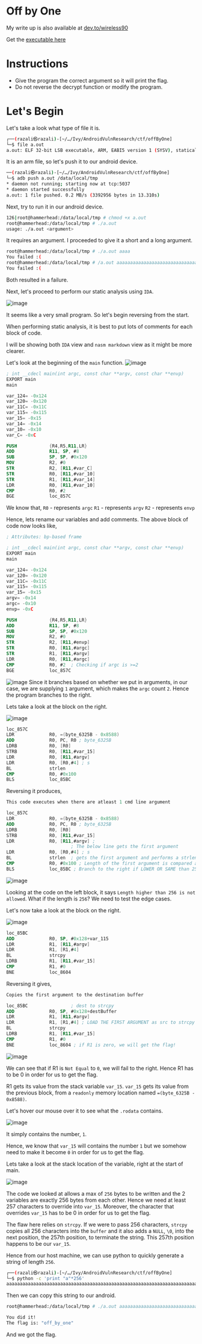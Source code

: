 # Off by One

My write up is also available at [dev.to/wireless90](https://dev.to/wireless90/off-by-one-android-internals-ctf-ex8-3ihe)

Get the [executable here](https://github.com/wireless90/AndroidInternalsCTF/tree/main/One%20By%20One)

# Instructions

- Give the program the correct argument so it will print the flag. 
- Do not reverse the decrypt function or modify the program.


# Let's Begin

Let's take a look what type of file it is.

```sh
┌──(razali㉿razali)-[~/…/Ivy/AndroidVulnResearch/ctf/offByOne]
└─$ file a.out
a.out: ELF 32-bit LSB executable, ARM, EABI5 version 1 (SYSV), statically linked, with debug_info, not stripped
```

It is an arm file, so let's push it to our android device.

```sh
──(razali㉿razali)-[~/…/Ivy/AndroidVulnResearch/ctf/offByOne]
└─$ adb push a.out /data/local/tmp
* daemon not running; starting now at tcp:5037
* daemon started successfully
a.out: 1 file pushed. 0.2 MB/s (3392956 bytes in 13.310s)

```

Next, try to run it in our android device.

```sh
126|root@hammerhead:/data/local/tmp # chmod +x a.out
root@hammerhead:/data/local/tmp # ./a.out
usage: ./a.out <argument>
```

It requires an argument. I proceeded to give it a short and a long argument.

```sh
root@hammerhead:/data/local/tmp # ./a.out aaaa
You failed :(
root@hammerhead:/data/local/tmp # /a.out aaaaaaaaaaaaaaaaaaaaaaaaaaaaaaaaaaaaaaaaaa                             
You failed :(

```

Both resulted in a failure.

Next, let's proceed to perform our static analysis using `IDA`.

![image](https://dev-to-uploads.s3.amazonaws.com/uploads/articles/b8l09eft80t16l3hk4si.png)
 
It seems like a very small program. So let's begin reversing from the start.

When performing static analysis, it is best to put lots of comments for each block of code.

I will be showing both `IDA` view and `nasm markdown` view as it might be more clearer.

Let's look at the beginning of the `main` function.
![image](https://dev-to-uploads.s3.amazonaws.com/uploads/articles/4dat0yq4h2ch0m8zfrqi.png)


```nasm
; int __cdecl main(int argc, const char **argv, const char **envp)
EXPORT main
main

var_124= -0x124
var_120= -0x120
var_11C= -0x11C
var_115= -0x115
var_15= -0x15
var_14= -0x14
var_10= -0x10
var_C= -0xC

PUSH            {R4,R5,R11,LR}
ADD             R11, SP, #8
SUB             SP, SP, #0x120
MOV             R2, #0
STR             R2, [R11,#var_C]
STR             R0, [R11,#var_10]
STR             R1, [R11,#var_14]
LDR             R0, [R11,#var_10]
CMP             R0, #2
BGE             loc_857C
```
 
We know that,
`R0` - represents `argc`
`R1` - represents `argv`
`R2` - represents `envp`

Hence, lets rename our variables and add comments. The above block of code now looks like,

```nasm
; Attributes: bp-based frame

; int __cdecl main(int argc, const char **argv, const char **envp)
EXPORT main
main

var_124= -0x124
var_120= -0x120
var_11C= -0x11C
var_115= -0x115
var_15= -0x15
argv= -0x14
argc= -0x10
envp= -0xC

PUSH            {R4,R5,R11,LR}
ADD             R11, SP, #8
SUB             SP, SP, #0x120
MOV             R2, #0
STR             R2, [R11,#envp]
STR             R0, [R11,#argc]
STR             R1, [R11,#argv]
LDR             R0, [R11,#argc]
CMP             R0, #2  ; Checking if argc is >=2
BGE             loc_857C
```

![image](https://dev-to-uploads.s3.amazonaws.com/uploads/articles/hyz14kpdnwqcmi97zk4v.png)
Since it branches based on whether we put in arguments, in our case, we are supplying `1` argument, which makes the `argc` count `2`. Hence the program branches to the right.

Lets take a look at the block on the right.

![image](https://dev-to-uploads.s3.amazonaws.com/uploads/articles/3objga8g68qxajek6s2d.png)

```nasm
loc_857C
LDR             R0, =(byte_6325B - 0x8588)
ADD             R0, PC, R0 ; byte_6325B
LDRB            R0, [R0]
STRB            R0, [R11,#var_15]
LDR             R0, [R11,#argv]
LDR             R0, [R0,#4] ; s
BL              strlen
CMP             R0, #0x100
BLS             loc_85BC
``` 

Reversing it produces, 
```nasm
This code executes when there are atleast 1 cmd line argument

loc_857C
LDR             R0, =(byte_6325B - 0x8588)
ADD             R0, PC, R0 ; byte_6325B
LDRB            R0, [R0]
STRB            R0, [R11,#var_15]
LDR             R0, [R11,#argv] ;
                        ; The below line gets the first argument
LDR             R0, [R0,#4] ; s
BL              strlen  ; gets the first argument and performs a strlen on it
CMP             R0, #0x100 ; Length of the first argument is compared against 256
BLS             loc_85BC ; Branch to the right if LOWER OR SAME than 256
```

![image](https://dev-to-uploads.s3.amazonaws.com/uploads/articles/ns67c70ojetsvoiifib9.png)

Looking at the code on the left block, it says `Length higher than 256 is not allowed`. What if the length is `256`? We need to test the edge cases.

Let's now take a look at the block on the right.

![image](https://dev-to-uploads.s3.amazonaws.com/uploads/articles/a9hxavlwkixz7k5fn55p.png)

```nasm
loc_85BC
ADD             R0, SP, #0x128+var_115
LDR             R1, [R11,#argv]
LDR             R1, [R1,#4]
BL              strcpy
LDRB            R1, [R11,#var_15]
CMP             R1, #0
BNE             loc_8604
``` 

Reversing it gives,

```nasm
Copies the first argument to the destination buffer

loc_85BC                ; dest to strcpy
ADD             R0, SP, #0x128+destBuffer
LDR             R1, [R11,#argv]
LDR             R1, [R1,#4] ; LOAD THE FIRST ARGUMENT as src to strcpy
BL              strcpy
LDRB            R1, [R11,#var_15]
CMP             R1, #0
BNE             loc_8604 ; if R1 is zero, we will get the flag!
```
![image](https://dev-to-uploads.s3.amazonaws.com/uploads/articles/r9i06gwwlr10ozsfmgqr.png)
 
We can see that if R1 is `Not Equal` to `0`, we will fail to the right. Hence R1 has to be 0 in order for us to get the flag.

R1 gets its value from the stack variable `var_15`.
`var_15` gets its value from the previous block, from a `readonly` memory location named `=(byte_6325B - 0x8588)`. 

Let's hover our mouse over it to see what the `.rodata` contains.

![image](https://dev-to-uploads.s3.amazonaws.com/uploads/articles/9qfduag8ydetrucwwv2n.png)
 
It simply contains the number, `1`.

Hence, we know that `var_15` will contains the number `1` but we somehow need to make it become `0` in order for us to get the flag.

Lets take a look at the stack location of the variable, right at the start of main.

![image](https://dev-to-uploads.s3.amazonaws.com/uploads/articles/ijcmt431dwdzzmc91nej.png)

The code we looked at allows a max of `256` bytes to be written and the 2 variables are exactly 256 bytes from each other. Hence we need at least 257 characters to override into `var_15`. Moreover, the character that overrides `var_15` has to be 0 in order for us to get the flag.

The flaw here relies on `strcpy`. If we were to pass 256 characters, `strcpy` copies all 256 characters into the `buffer` and it also adds a `NULL`, `\0`, into the next position, the 257th position, to terminate the string. This 257th position happens to be our `var_15`.

Hence from our host machine, we can use python to quickly generate a string of length `256`.

```sh
┌──(razali㉿razali)-[~/…/Ivy/AndroidVulnResearch/ctf/offByOne]
└─$ python -c 'print "a"*256'                            
aaaaaaaaaaaaaaaaaaaaaaaaaaaaaaaaaaaaaaaaaaaaaaaaaaaaaaaaaaaaaaaaaaaaaaaaaaaaaaaaaaaaaaaaaaaaaaaaaaaaaaaaaaaaaaaaaaaaaaaaaaaaaaaaaaaaaaaaaaaaaaaaaaaaaaaaaaaaaaaaaaaaaaaaaaaaaaaaaaaaaaaaaaaaaaaaaaaaaaaaaaaaaaaaaaaaaaaaaaaaaaaaaaaaaaaaaaaaaaaaaaaaaaaaaaaaaaaa
```

Then we can copy this string to our android.

```sh
root@hammerhead:/data/local/tmp # ./a.out aaaaaaaaaaaaaaaaaaaaaaaaaaaaaaaaaaaaaaaaaaaaaaaaaaaaaaaaaaaaaaaaaaaaaaaaaaaaaaaaaaaaaaaaaaaaaaaaaaaaaaaaaaaaaaaaaaaaaaaaaaaaaaaaaaaaaaaaaaaaaaaaaaaaaaaaaaaaaaaaaaaaaaaaaaaaaaaaaaaaaaaaaaaaaaaaaaaaaaaaaaaaaaaaaaaaaaaaaaaaaaaaaaaaaaaaaaaaaaaaaaaaaaaaaaaaaaaa

You did it!
The flag is: "off_by_one"


```

And we got the flag.